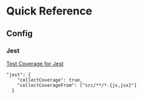 # Quick Reference

## Config

### Jest
[Test Coverage for Jest](https://www.crowdsync.io/blog/2017/10/24/configuring-jest-to-show-code-coverage-for-all-of-your-files/)
```
"jest": {
    "collectCoverage": true,
    "collectCoverageFrom": ["src/**/*.{js,jsx}"]
  }
```